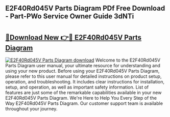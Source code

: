 ## E2F40Rd045V Parts Diagram PDf Free Download - Part-PWo Service Owner Guide 3dNTi

# <h2><a href="http://dfrl6v.blite.top/?on=E2F40Rd045V+Parts+Diagram">🔗Download New 👉🔴 E2F40Rd045V Parts Diagram</a></h2>

[![E2F40Rd045V Parts Diagram download](https://i.imgur.com/lujVjoI.png)](http://dfrl6v.blite.top/?on=E2F40Rd045V+Parts+Diagram)
Welcome to the E2F40Rd045V Parts Diagram user manual, your ultimate resource for understanding and using your new product. Before using your E2F40Rd045V Parts Diagram, please refer to this user manual for detailed instructions on product setup, operation, and troubleshooting. It includes clear instructions for installation, setup, and operation, as well as important safety information. List of features are just some of the remarkable capabilities available in your new E2F40Rd045V Parts Diagram. We're Here to Help You Every Step of the Way E2F40Rd045V Parts Diagram. Our customer support team is available throughout your journey.
